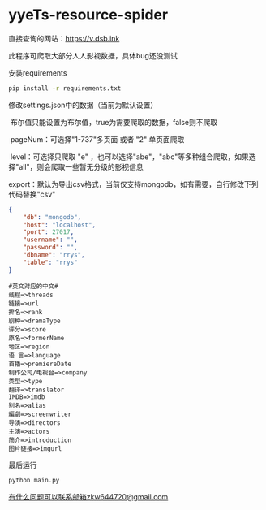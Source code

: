 # yyeTs-resource-spider

直接查询的网站：https://v.dsb.ink

此程序可爬取大部分人人影视数据，具体bug还没测试

安装requirements

```bash
pip install -r requirements.txt
```

修改settings.json中的数据（当前为默认设置）

​	布尔值只能设置为布尔值，true为需要爬取的数据，false则不爬取

​	pageNum：可选择"1-737"多页面 或者 "2" 单页面爬取

​	level：可选择只爬取 "e" ，也可以选择"abe"，"abc"等多种组合爬取，如果选择"all"，则会爬取一些暂无分级的影视信息

​	export：默认为导出csv格式，当前仅支持mongodb，如有需要，自行修改下列代码替换"csv"

```json
{
    "db": "mongodb",
    "host": "localhost",
    "port": 27017,
    "username": "",
    "password": "",
    "dbname": "rrys",
    "table": "rrys"
}
```

```
#英文对应的中文#
线程=>threads
链接=>url
排名=>rank
剧种=>dramaType
评分=>score
原名=>formerName
地区=>region
语 言=>language
首播=>premiereDate
制作公司/电视台=>company
类型=>type
翻译=>translator
IMDB=>imdb
别名=>alias
編劇=>screenwriter
导演=>directors
主演=>actors
简介=>introduction
图片链接=>imgurl
```

最后运行

```bash
python main.py
```

有什么问题可以联系邮箱zkw644720@gmail.com
